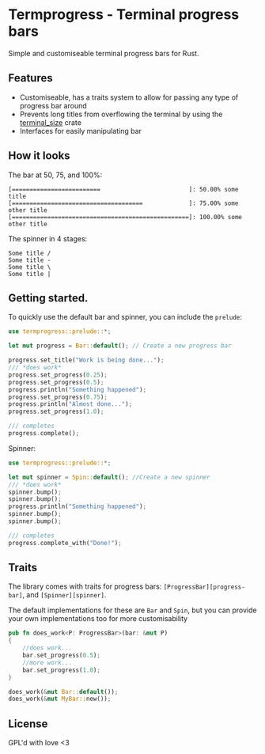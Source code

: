 # Termprogress - Terminal progress bars
Simple and customiseable terminal progress bars for Rust.

## Features

 - Customiseable, has a traits system to allow for passing any type of progress bar around
 - Prevents long titles from overflowing the terminal by using the [terminal_size][terminal-size] crate
 - Interfaces for easily manipulating bar
 
[terminal-size]: https://crates.io/crates/terminal_size

## How it looks

The bar at 50, 75, and 100%:

``` shell
[=========================                         ]: 50.00% some title
[=====================================             ]: 75.00% some other title
[==================================================]: 100.00% some other title
```

The spinner in 4 stages:

``` shell
Some title /
Some title -
Some title \
Some title |
```

## Getting started.
To quickly use the default bar and spinner, you can include the `prelude`:

``` rust
use termprogress::prelude::*;

let mut progress = Bar::default(); // Create a new progress bar

progress.set_title("Work is being done...");
/// *does work*
progress.set_progress(0.25);
progress.set_progress(0.5);
progress.println("Something happened");
progress.set_progress(0.75);
progress.println("Almost done...");
progress.set_progress(1.0);

/// completes
progress.complete();
```

Spinner:

``` rust
use termprogress::prelude::*;

let mut spinner = Spin::default(); //Create a new spinner
/// *does work*
spinner.bump();
spinner.bump();
progress.println("Something happened");
spinner.bump();
spinner.bump();

/// completes
progress.complete_with("Done!");
```

## Traits
The library comes with traits for progress bars: `[ProgressBar][progress-bar]`, and `[Spinner][spinner]`.

The default implementations for these are `Bar` and `Spin`, but you can provide your own implementations too for more customisability

``` rust
pub fn does_work<P: ProgressBar>(bar: &mut P) 
{
	//does work...
	bar.set_progress(0.5);
	//more work...
	bar.set_progress(1.0);
}

does_work(&mut Bar::default());
does_work(&mut MyBar::new());
```

## License
GPL'd with love <3

